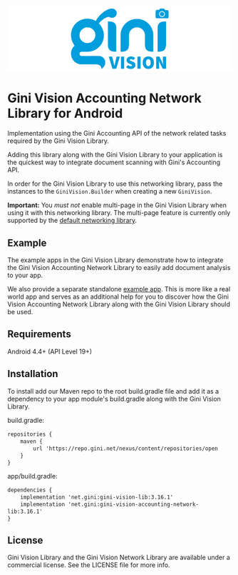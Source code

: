 ![Gini Vision Library for Android](../GiniVision_Logo.png)

Gini Vision Accounting Network Library for Android
==================================================

Implementation using the Gini Accounting API of the network related tasks required by the Gini Vision Library.

Adding this library along with the Gini Vision Library to your application is the quickest way to integrate document
scanning with Gini's Accounting API.

In order for the Gini Vision Library to use this networking library, pass the instances to the `GiniVision.Builder`
when creating a new `GiniVision`.

**Important:** You *must not* enable multi-page in the Gini Vision Library when using it with this networking library.
The multi-page feature is currently only supported by the [default networking
library](https://github.com/gini/gini-vision-lib-android/tree/master/ginivision-network).

Example
-------

The example apps in the Gini Vision Library demonstrate how to integrate the Gini Vision Accounting Network Library to
easily add document analysis to your app.

We also provide a separate standalone [example app](https://github.com/gini/gini-vision-lib-android-example). This is
more like a real world app and serves as an additional help for you to discover how the Gini Vision Accounting Network
Library along with the Gini Vision Library should be used.

Requirements
------------

Android 4.4+ (API Level 19+)

Installation
------------

To install add our Maven repo to the root build.gradle file and add it as a dependency to your app module's build.gradle
along with the Gini Vision Library.

build.gradle:

```
repositories {
    maven {
        url 'https://repo.gini.net/nexus/content/repositories/open
    }
}
```

app/build.gradle:

```
dependencies {
    implementation 'net.gini:gini-vision-lib:3.16.1'
    implementation 'net.gini:gini-vision-accounting-network-lib:3.16.1'
}
```

## License

Gini Vision Library and the Gini Vision Network Library are available under a commercial license. See the LICENSE file
for more info.

